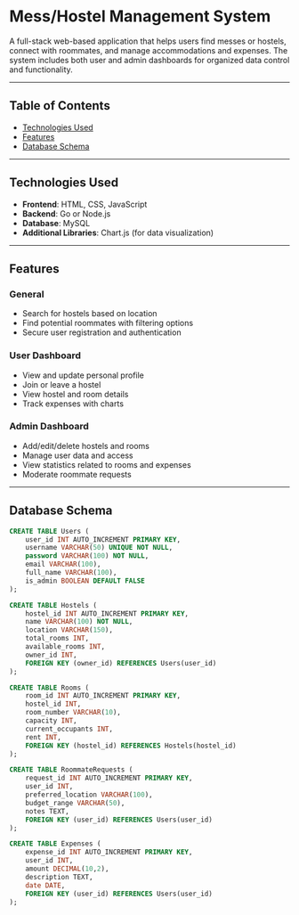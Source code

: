 # Mess/Hostel Management System

A full-stack web-based application that helps users find messes or hostels, connect with roommates, and manage accommodations and expenses. The system includes both user and admin dashboards for organized data control and functionality.

---

## Table of Contents

- [Technologies Used](#technologies-used)
- [Features](#features)
- [Database Schema](#database-schema)

---

## Technologies Used

- **Frontend**: HTML, CSS, JavaScript  
- **Backend**: Go or Node.js  
- **Database**: MySQL  
- **Additional Libraries**: Chart.js (for data visualization)

---

## Features

### General
- Search for hostels based on location
- Find potential roommates with filtering options
- Secure user registration and authentication

### User Dashboard
- View and update personal profile
- Join or leave a hostel
- View hostel and room details
- Track expenses with charts

### Admin Dashboard
- Add/edit/delete hostels and rooms
- Manage user data and access
- View statistics related to rooms and expenses
- Moderate roommate requests

---

## Database Schema

```sql
CREATE TABLE Users (
    user_id INT AUTO_INCREMENT PRIMARY KEY,
    username VARCHAR(50) UNIQUE NOT NULL,
    password VARCHAR(100) NOT NULL,
    email VARCHAR(100),
    full_name VARCHAR(100),
    is_admin BOOLEAN DEFAULT FALSE
);

CREATE TABLE Hostels (
    hostel_id INT AUTO_INCREMENT PRIMARY KEY,
    name VARCHAR(100) NOT NULL,
    location VARCHAR(150),
    total_rooms INT,
    available_rooms INT,
    owner_id INT,
    FOREIGN KEY (owner_id) REFERENCES Users(user_id)
);

CREATE TABLE Rooms (
    room_id INT AUTO_INCREMENT PRIMARY KEY,
    hostel_id INT,
    room_number VARCHAR(10),
    capacity INT,
    current_occupants INT,
    rent INT,
    FOREIGN KEY (hostel_id) REFERENCES Hostels(hostel_id)
);

CREATE TABLE RoommateRequests (
    request_id INT AUTO_INCREMENT PRIMARY KEY,
    user_id INT,
    preferred_location VARCHAR(100),
    budget_range VARCHAR(50),
    notes TEXT,
    FOREIGN KEY (user_id) REFERENCES Users(user_id)
);

CREATE TABLE Expenses (
    expense_id INT AUTO_INCREMENT PRIMARY KEY,
    user_id INT,
    amount DECIMAL(10,2),
    description TEXT,
    date DATE,
    FOREIGN KEY (user_id) REFERENCES Users(user_id)
);
